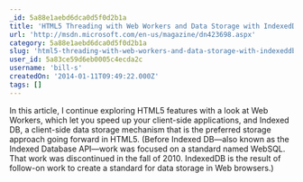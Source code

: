 ```yaml
---
_id: 5a88e1aebd6dca0d5f0d2b1a
title: 'HTML5 Threading with Web Workers and Data Storage with IndexedDB'
url: 'http://msdn.microsoft.com/en-us/magazine/dn423698.aspx'
category: 5a88e1aebd6dca0d5f0d2b1a
slug: 'html5-threading-with-web-workers-and-data-storage-with-indexeddb'
user_id: 5a83ce59d6eb0005c4ecda2c
username: 'bill-s'
createdOn: '2014-01-11T09:49:22.000Z'
tags: []
---
```


In this article, I continue exploring HTML5 features with a look at Web Workers, which let you speed up your client-side applications, and Indexed DB, a client-side data storage mechanism that is the preferred storage approach going forward in HTML5. (Before Indexed DB—also known as the Indexed Database API—work was focused on a standard named WebSQL. That work was discontinued in the fall of 2010. IndexedDB is the result of follow-on work to create a standard for data storage in Web browsers.)
